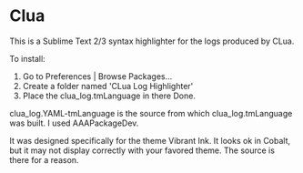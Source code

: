 Clua
====

This is a Sublime Text 2/3 syntax highlighter for the logs produced by CLua.

To install:
1. Go to Preferences | Browse Packages...
2. Create a folder named 'CLua Log Highlighter'
3. Place the clua_log.tmLanguage in there
Done.

clua_log.YAML-tmLanguage is the source from which clua_log.tmLanguage was built. I used AAAPackageDev.

It was designed specifically for the theme Vibrant Ink. It looks ok in Cobalt, but it may not display correctly with your favored theme. The source is there for a reason.
